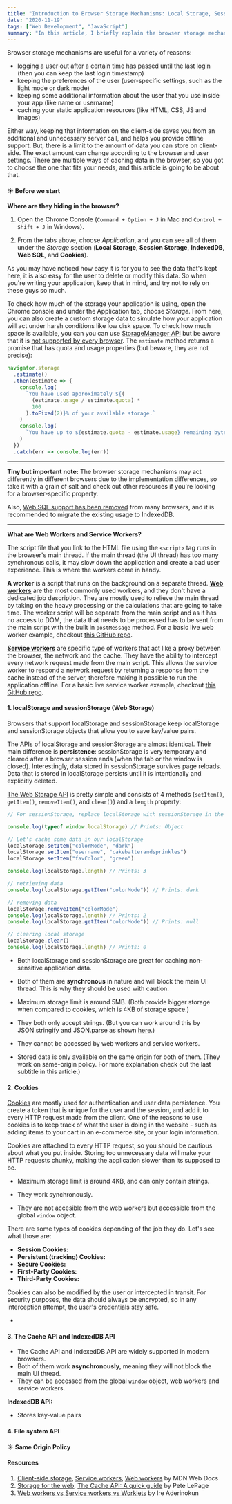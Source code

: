 ```yaml
---
title: "Introduction to Browser Storage Mechanisms: Local Storage, Session Storage, Cookies and more"
date: "2020-11-19"
tags: ["Web Development", "JavaScript"]
summary: "In this article, I briefly explain the browser storage mechanism and their differences from each other."
---
```


Browser storage mechanisms are useful for a variety of reasons:

- logging a user out after a certain time has passed until the last login (then you can keep the last login timestamp)
- keeping the preferences of the user (user-specific settings, such as the light mode or dark mode)
- keeping some additional information about the user that you use inside your app (like name or username)
- caching your static application resources (like HTML, CSS, JS and images)

Either way, keeping that information on the client-side saves you from an additional and unnecessary server call, and helps you provide offline support. But, there is a limit to the amount of data you can store on client-side. The exact amount can change according to the browser and user settings. There are multiple ways of caching data in the browser, so you got to choose the one that fits your needs, and this article is going to be about that.

#### ☀ Before we start

**Where are they hiding in the browser?**

1. Open the Chrome Console (`Command + Option + J` in Mac and `Control + Shift + J` in Windows).

2. From the tabs above, choose _Application_, and you can see all of them under the _Storage_ section (**Local Storage**, **Session Storage**, **IndexedDB**, **Web SQL**, and **Cookies**).

As you may have noticed how easy it is for you to see the data that's kept here, it is also easy for the user to delete or modify this data. So when you're writing your application, keep that in mind, and try not to rely on these guys so much.

To check how much of the storage your application is using, open the Chrome console and under the Application tab, choose _Storage_. From here, you can also create a custom storage data to simulate how your application will act under harsh conditions like low disk space. To check how much space is available, you can you can use [StorageManager API](https://developer.mozilla.org/en-US/docs/Web/API/StorageManager/estimate) but be aware that it is [not supported by every browser](https://caniuse.com/mdn-api_storagemanager). The `estimate` method returns a promise that has quota and usage properties (but beware, they are not precise):

```javascript
navigator.storage
  .estimate()
  .then(estimate => {
    console.log(
      `You have used approximately ${(
        (estimate.usage / estimate.quota) *
        100
      ).toFixed(2)}% of your available storage.`
    )
    console.log(
      `You have up to ${estimate.quota - estimate.usage} remaining bytes.`
    )
  })
  .catch(err => console.log(err))
```

---

**Tiny but important note:** The browser storage mechanisms may act differently in different browsers due to the implementation differences, so take it with a grain of salt and check out other resources if you're looking for a browser-specific property.

Also, [Web SQL support has been removed](https://caniuse.com/sql-storage) from many browsers, and it is recommended to migrate the existing usage to
IndexedDB.

---

**What are Web Workers and Service Workers?**

The script file that you link to the HTML file using the `<script>` tag runs in the browser's main thread. If the main thread (the UI thread) has too many synchronous calls, it may slow down the application and create a bad user experience. This is where the workers come in handy.

**A worker** is a script that runs on the background on a separate thread. **[Web workers](https://developer.mozilla.org/en-US/docs/Web/API/Web_Workers_API)** are the most commonly used workers, and they don't have a dedicated job description. They are mostly used to relieve the main thread by taking on the heavy processing or the calculations that are going to take time. The worker script will be separate from the main script and as it has no access to DOM, the data that needs to be processed has to be sent from the main script with the built in `postMessage` method. For a basic live web worker example, checkout [this GitHub repo](https://github.com/mdn/simple-web-worker).

**[Service workers](https://developer.mozilla.org/en-US/docs/Web/API/Service_Worker_API)** are specific type of workers that act like a proxy between the browser, the network and the cache. They have the ability to intercept every network request made from the main script. This allows the service worker to respond a network request by returning a response from the cache instead of the server, therefore making it possible to run the application offline. For a basic live service worker example, checkout [this GitHub repo](https://github.com/mdn/sw-test).

#### 1. localStorage and sessionStorage (Web Storage)

Browsers that support localStorage and sessionStorage keep localStorage and sessionStorage objects that allow you to save key/value pairs.

The APIs of localStorage and sessionStorage are almost identical. Their main difference is **persistence**: sessionStorage is very temporary and cleared after a browser session ends (when the tab or the window is closed). Interestingly, data stored in sessionStorage survives page reloads. Data that is stored in localStorage persists until it is intentionally and explicitly deleted.

[The Web Storage API](https://developer.mozilla.org/en-US/docs/Web/API/Web_Storage_API) is pretty simple and consists of 4 methods (`setItem()`, `getItem()`, `removeItem()`, and `clear()`) and a `length` property:

```javascript
// For sessionStorage, replace localStorage with sessionStorage in the code below

console.log(typeof window.localStorage) // Prints: Object

// Let's cache some data in our localStorage
localStorage.setItem("colorMode", "dark")
localStorage.setItem("username", "cakebatterandsprinkles")
localStorage.setItem("favColor", "green")

console.log(localStorage.length) // Prints: 3

// retrieving data
console.log(localStorage.getItem("colorMode")) // Prints: dark

// removing data
localStorage.removeItem("colorMode")
console.log(localStorage.length) // Prints: 2
console.log(localStorage.getItem("colorMode")) // Prints: null

// clearing local storage
localStorage.clear()
console.log(localStorage.length) // Prints: 0
```

- Both localStorage and sessionStorage are great for caching non-sensitive application data.

- Both of them are **synchronous** in nature and will block the main UI thread. This is why they should be used with caution.

- Maximum storage limit is around 5MB. (Both provide bigger storage when compared to cookies, which is 4KB of storage space.)

- They both only accept strings. (But you can work around this by JSON.stringify and JSON.parse as shown [here](https://stackoverflow.com/questions/2010892/storing-objects-in-html5-localstorage?noredirect=1&lq=1).)

- They cannot be accessed by web workers and service workers.

- Stored data is only available on the same origin for both of them. (They work on same-origin policy. For more explanation check out the last subtitle in this article.)

#### 2. Cookies

[Cookies](https://en.wikipedia.org/wiki/HTTP_cookie) are mostly used for authentication and user data persistence. You create a token that is unique for the user and the session, and add it to every HTTP request made from the client. One of the reasons to use cookies is to keep track of what the user is doing in the website - such as adding items to your cart in an e-commerce site, or your login information.

Cookies are attached to every HTTP request, so you should be cautious about what you put inside. Storing too unnecessary data will make your HTTP requests chunky, making the application slower than its supposed to be.

- Maximum storage limit is around 4KB, and can only contain strings.

- They work synchronously.

- They are not accesible from the web workers but accessible from the global `window` object.

There are some types of cookies depending of the job they do. Let's see what those are:

- **Session Cookies:**
- **Persistent (tracking) Cookies:**
- **Secure Cookies:**
- **First-Party Cookies:**
- **Third-Party Cookies:**

Cookies can also be modified by the user or intercepted in transit. For security purposes, the data should always be encrypted, so in any interception attempt, the user's credentials stay safe.

-

#### 3. The Cache API and IndexedDB API

- The Cache API and IndexedDB API are widely supported in modern browsers.
- Both of them work **asynchronously**, meaning they will not block the main UI thread.
- They can be accessed from the global `window` object, web workers and service workers.

**IndexedDB API:**

- Stores key-value pairs

#### 4. File system API

#### ☀ Same Origin Policy

#### Resources

1. [Client-side storage](https://developer.mozilla.org/en-US/docs/Learn/JavaScript/Client-side_web_APIs/Client-side_storage), [Service workers](https://developer.mozilla.org/en-US/docs/Web/API/Service_Worker_API), [Web workers](https://developer.mozilla.org/en-US/docs/Web/API/Web_Workers_API) by MDN Web Docs
2. [Storage for the web](https://web.dev/storage-for-the-web/), [The Cache API: A quick guide](https://web.dev/cache-api-quick-guide/) by Pete LePage
3. [Web workers vs Service workers vs Worklets](https://bitsofco.de/web-workers-vs-service-workers-vs-worklets/) by Ire Aderinokun
